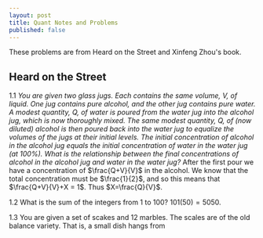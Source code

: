 ```yaml
---
layout: post
title: Quant Notes and Problems
published: false
---
```


<script src='https://cdnjs.cloudflare.com/ajax/libs/mathjax/2.7.5/MathJax.js?config=TeX-MML-AM_CHTML' async></script>
<script type="text/x-mathjax-config">
MathJax.Hub.Config({
tex2jax: {inlineMath: [['$','$'], ['\\(','\\)']]}
});
</script>

These problems are from Heard on the Street and Xinfeng Zhou's book. 

## Heard on the Street

1.1 *You are given two glass jugs. Each contains the same volume, V, of liquid. One jug contains pure alcohol, and the other jug contains pure water. A modest quantity, Q, of water is poured from the water jug into the alcohol jug, which is now thoroughly mixed. The same modest quantity, Q, of (now diluted) alcohol is then poured back into the water jug to equalize the volumes of the jugs at their initial levels. The initial concentration of alcohol in the alcohol jug equals the initial concentration of water in the water jug (at 100%). What is the relationship between the final concentrations of alcohol in the alcohol jug and water in the water jug?* After the first pour we have a concentration of $\frac{Q+V}{V}$ in the alcohol. We know that the total concentration must be $\frac{1}{2}$, and so this means that $\frac{Q+V}{V}+X = 1$. Thus $X=\frac{Q}{V}$. 

1.2 What is the sum of the integers from 1 to 100? $101(50)=5050$. 

1.3 You are given a set of scakes and 12 marbles. The scales are of the old balance variety. That is, a small dish hangs from 